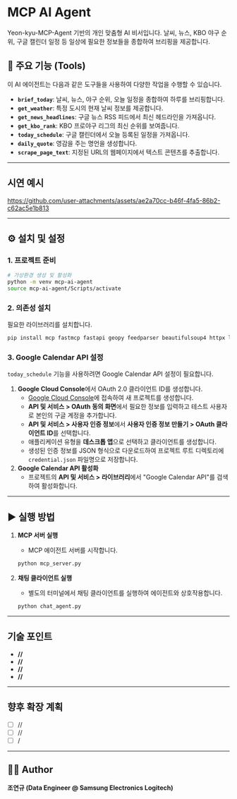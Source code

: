# MCP AI Agent

Yeon-kyu-MCP-Agent 기반의 개인 맞춤형 AI 비서입니다. 날씨, 뉴스, KBO 야구 순위, 구글 캘린더 일정 등 일상에 필요한 정보들을 종합하여 브리핑을 제공합니다.

## 🚀 주요 기능 (Tools)

이 AI 에이전트는 다음과 같은 도구들을 사용하여 다양한 작업을 수행할 수 있습니다.

-   **`brief_today`**: 날씨, 뉴스, 야구 순위, 오늘 일정을 종합하여 하루를 브리핑합니다.
-   **`get_weather`**: 특정 도시의 현재 날씨 정보를 제공합니다.
-   **`get_news_headlines`**: 구글 뉴스 RSS 피드에서 최신 헤드라인을 가져옵니다.
-   **`get_kbo_rank`**: KBO 프로야구 리그의 최신 순위를 보여줍니다.
-   **`today_schedule`**: 구글 캘린더에서 오늘 등록된 일정을 가져옵니다.
-   **`daily_quote`**: 영감을 주는 명언을 생성합니다.
-   **`scrape_page_text`**: 지정된 URL의 웹페이지에서 텍스트 콘텐츠를 추출합니다.
---
## 시연 예시


https://github.com/user-attachments/assets/ae2a70cc-b46f-4fa5-86b2-c62ac5e1b813



---

## ⚙️ 설치 및 설정

### 1. 프로젝트 준비

```bash
# 가상환경 생성 및 활성화
python -m venv mcp-ai-agent
source mcp-ai-agent/Scripts/activate
```

### 2. 의존성 설치

필요한 라이브러리를 설치합니다.

```bash
pip install mcp fastmcp fastapi geopy feedparser beautifulsoup4 httpx langchain_openai python-dotenv google-auth google-auth-oauthlib google-auth-httplib2 google-api-python-client langchain-mcp-adapters jinja2
```

### 3. Google Calendar API 설정

`today_schedule` 기능을 사용하려면 Google Calendar API 설정이 필요합니다.

1.  **Google Cloud Console**에서 OAuth 2.0 클라이언트 ID를 생성합니다.
    -   [Google Cloud Console](https://console.cloud.google.com/apis/credentials)에 접속하여 새 프로젝트를 생성합니다.
    -   **API 및 서비스 > OAuth 동의 화면**에서 필요한 정보를 입력하고 테스트 사용자로 본인의 구글 계정을 추가합니다.
    -   **API 및 서비스 > 사용자 인증 정보**에서 **사용자 인증 정보 만들기 > OAuth 클라이언트 ID**를 선택합니다.
    -   애플리케이션 유형을 **데스크톱 앱**으로 선택하고 클라이언트를 생성합니다.
    -   생성된 인증 정보를 JSON 형식으로 다운로드하여 프로젝트 루트 디렉토리에 `credential.json` 파일명으로 저장합니다.
2.  **Google Calendar API 활성화**
    -   프로젝트의 **API 및 서비스 > 라이브러리**에서 "Google Calendar API"를 검색하여 활성화합니다.

---

## ▶️ 실행 방법

1.  **MCP 서버 실행**
    -   MCP 에이전트 서버를 시작합니다.

    ```bash
    python mcp_server.py
    ```

2.  **채팅 클라이언트 실행**
    -   별도의 터미널에서 채팅 클라이언트를 실행하여 에이전트와 상호작용합니다.

    ```bash
    python chat_agent.py
    ```
---

## 기술 포인트

* **//**
* **//**
* **//**
* **//**

---

## 향후 확장 계획

* [ ] //
* [ ] //
* [ ] /

---

## 👨‍💻 Author

**조연규 (Data Engineer @ Samsung Electronics Logitech)**
